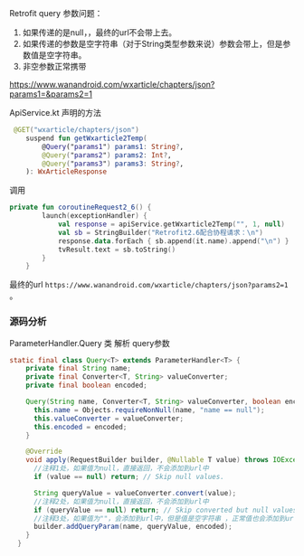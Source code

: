 Retrofit query 参数问题：
1. 如果传递的是null，，最终的url不会带上去。
2. 如果传递的参数是空字符串（对于String类型参数来说）参数会带上，但是参数值是空字符串。
3. 非空参数正常携带

https://www.wanandroid.com/wxarticle/chapters/json?params1=&params2=1


ApiService.kt 声明的方法

```kotlin
 @GET("wxarticle/chapters/json")
    suspend fun getWxarticle2Temp(
        @Query("params1") params1: String?,
        @Query("params2") params2: Int?,
        @Query("params3") params3: String?,
    ): WxArticleResponse
```

调用

```kotlin
private fun coroutineRequest2_6() {
        launch(exceptionHandler) {
            val response = apiService.getWxarticle2Temp("", 1, null)
            val sb = StringBuilder("Retrofit2.6配合协程请求：\n")
            response.data.forEach { sb.append(it.name).append("\n") }
            tvResult.text = sb.toString()
        }
    }
```

最终的url `https://www.wanandroid.com/wxarticle/chapters/json?params2=1` 。


### 源码分析
ParameterHandler.Query 类 解析 query参数
```java
static final class Query<T> extends ParameterHandler<T> {
    private final String name;
    private final Converter<T, String> valueConverter;
    private final boolean encoded;

    Query(String name, Converter<T, String> valueConverter, boolean encoded) {
      this.name = Objects.requireNonNull(name, "name == null");
      this.valueConverter = valueConverter;
      this.encoded = encoded;
    }

    @Override
    void apply(RequestBuilder builder, @Nullable T value) throws IOException {
      //注释1处，如果值为null，直接返回，不会添加到url中
      if (value == null) return; // Skip null values.

      String queryValue = valueConverter.convert(value);
      //注释2处，如果值为null，直接返回，不会添加到url中
      if (queryValue == null) return; // Skip converted but null values
      //注释3处，如果值为""，会添加到url中，但是值是空字符串 ，正常值也会添加到url中  
      builder.addQueryParam(name, queryValue, encoded);
    }
  }
```